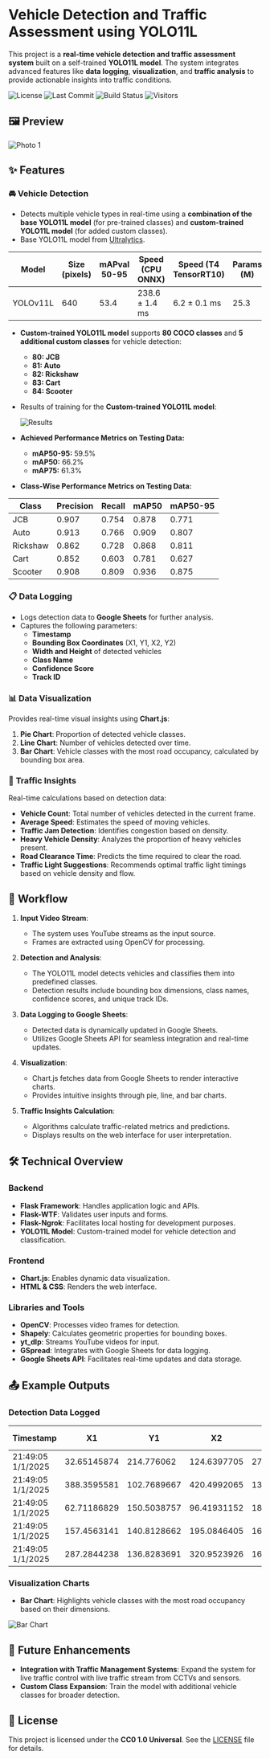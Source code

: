 # **Vehicle Detection and Traffic Assessment using YOLO11L**

This project is a **real-time vehicle detection and traffic assessment system** built on a self-trained **YOLO11L model**. The system integrates advanced features like **data logging**, **visualization**, and **traffic analysis** to provide actionable insights into traffic conditions.

![License](https://img.shields.io/github/license/Vedant363/Vehicle-Detection-and-Traffic-Assessment?color=gold)
![Last Commit](https://img.shields.io/github/last-commit/Vedant363/Vehicle-Detection-and-Traffic-Assessment?color=orange)
![Build Status](https://img.shields.io/badge/build-passing-neongreen)
![Visitors](https://hits.seeyoufarm.com/api/count/incr/badge.svg?url=https://github.com/Vedant363/Vehicle-Detection-and-Traffic-Assessment&count_bg=red)




## 🖼️ **Preview**
![Photo 1](views/static/images/photo1.png)



## ✨ **Features**

### 🚘 **Vehicle Detection**
- Detects multiple vehicle types in real-time using a **combination of the base YOLO11L model** (for pre-trained classes) and **custom-trained YOLO11L model** (for added custom classes).
- Base YOLO11L model from [Ultralytics](https://docs.ultralytics.com/models/yolo11/).

| **Model**    | **Size (pixels)** | **mAPval 50-95** | **Speed (CPU ONNX)** | **Speed (T4 TensorRT10)** | **Params (M)** | **FLOPs (B)** |
|--------------|-------------------|------------------|-----------------------|---------------------------|----------------|---------------|
| YOLOv11L     | 640               | 53.4             | 238.6 ± 1.4 ms        | 6.2 ± 0.1 ms              | 25.3           | 86.9          |

- **Custom-trained YOLO11L model** supports **80 COCO classes** and **5 additional custom classes** for vehicle detection:
  - **80: JCB**
  - **81: Auto**
  - **82: Rickshaw**
  - **83: Cart**
  - **84: Scooter**
  
- Results of training for the **Custom-trained YOLO11L model**:
  
  ![Results](model_training/results.png)
  
- **Achieved Performance Metrics on Testing Data:**
  - **mAP50-95:** 59.5%
  - **mAP50:** 66.2%
  - **mAP75:** 61.3%

- **Class-Wise Performance Metrics on Testing Data:**

| **Class**     | **Precision** | **Recall** | **mAP50** | **mAP50-95** |
|---------------|---------------|------------|-----------|--------------|
| JCB           | 0.907         | 0.754      | 0.878     | 0.771        |
| Auto          | 0.913         | 0.766      | 0.909     | 0.807        |
| Rickshaw      | 0.862         | 0.728      | 0.868     | 0.811        |
| Cart          | 0.852         | 0.603      | 0.781     | 0.627        |
| Scooter       | 0.908         | 0.809      | 0.936     | 0.875        |




### 📋 **Data Logging**
- Logs detection data to **Google Sheets** for further analysis.
- Captures the following parameters:
  - **Timestamp**
  - **Bounding Box Coordinates** (X1, Y1, X2, Y2)
  - **Width and Height** of detected vehicles
  - **Class Name**
  - **Confidence Score**
  - **Track ID**



### 📊 **Data Visualization**
Provides real-time visual insights using **Chart.js**:
1. **Pie Chart**: Proportion of detected vehicle classes.
2. **Line Chart**: Number of vehicles detected over time.
3. **Bar Chart**: Vehicle classes with the most road occupancy, calculated by bounding box area.



### 🚦 **Traffic Insights**
Real-time calculations based on detection data:
- **Vehicle Count**: Total number of vehicles detected in the current frame.
- **Average Speed**: Estimates the speed of moving vehicles.
- **Traffic Jam Detection**: Identifies congestion based on density.
- **Heavy Vehicle Density**: Analyzes the proportion of heavy vehicles present.
- **Road Clearance Time**: Predicts the time required to clear the road.
- **Traffic Light Suggestions**: Recommends optimal traffic light timings based on vehicle density and flow.



## 🔄 **Workflow**

1. **Input Video Stream**:
   - The system uses YouTube streams as the input source.
   - Frames are extracted using OpenCV for processing.

2. **Detection and Analysis**:
   - The YOLO11L model detects vehicles and classifies them into predefined classes.
   - Detection results include bounding box dimensions, class names, confidence scores, and unique track IDs.

3. **Data Logging to Google Sheets**:
   - Detected data is dynamically updated in Google Sheets.
   - Utilizes Google Sheets API for seamless integration and real-time updates.

4. **Visualization**:
   - Chart.js fetches data from Google Sheets to render interactive charts.
   - Provides intuitive insights through pie, line, and bar charts.

5. **Traffic Insights Calculation**:
   - Algorithms calculate traffic-related metrics and predictions.
   - Displays results on the web interface for user interpretation.



## 🛠️ **Technical Overview**

### Backend
- **Flask Framework**: Handles application logic and APIs.
- **Flask-WTF**: Validates user inputs and forms.
- **Flask-Ngrok**: Facilitates local hosting for development purposes.
- **YOLO11L Model**: Custom-trained model for vehicle detection and classification.

### Frontend
- **Chart.js**: Enables dynamic data visualization.
- **HTML & CSS**: Renders the web interface.

### Libraries and Tools
- **OpenCV**: Processes video frames for detection.
- **Shapely**: Calculates geometric properties for bounding boxes.
- **yt_dlp**: Streams YouTube videos for input.
- **GSpread**: Integrates with Google Sheets for data logging.
- **Google Sheets API**: Facilitates real-time updates and data storage.



## 📤 **Example Outputs**

### **Detection Data Logged**
| **Timestamp**          | **X1**        | **Y1**       | **X2**        | **Y2**       | **Width**     | **Height**    | **Class Name** | **Confidence** | **Track ID** |
|------------------------|---------------|--------------|---------------|--------------|---------------|---------------|----------------|----------------|--------------|
| 21:49:05 1/1/2025      | 32.65145874   | 214.776062   | 124.6397705   | 275.8533325  | 91.98831177   | 61.07727051   | car            | 0.9123997688   | 1            |
| 21:49:05 1/1/2025      | 388.3595581   | 102.7689667  | 420.4992065   | 138.6712799  | 32.13964844   | 35.90231323   | scooter        | 0.8495836258   | 2            |
| 21:49:05 1/1/2025      | 62.71186829   | 150.5038757  | 96.41931152   | 185.9692078  | 33.70744324   | 35.46533203   | auto           | 0.8151150942   | 3            |
| 21:49:05 1/1/2025      | 157.4563141   | 140.8128662  | 195.0846405   | 168.6981506  | 37.62832642   | 27.88528442   | car            | 0.7732740045   | 4            |
| 21:49:05 1/1/2025      | 287.2844238   | 136.8283691  | 320.9523926   | 169.0031128  | 33.66796875   | 32.17474365   | car            | 0.7720789313   | 5            |

### **Visualization Charts**
- **Bar Chart**: Highlights vehicle classes with the most road occupancy based on their dimensions.
  
![Bar Chart](views/static/images/bar.png)


## 🚀 **Future Enhancements**

- **Integration with Traffic Management Systems**: Expand the system for live traffic control with live traffic stream from CCTVs and sensors.
- **Custom Class Expansion**: Train the model with additional vehicle classes for broader detection.



## 📝 **License**
This project is licensed under the **CC0 1.0 Universal**. See the [LICENSE](LICENSE.md) file for details.
